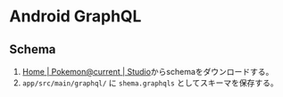 # Android GraphQL

## Schema

1. [Home | Pokemon@current | Studio](https://studio.apollographql.com/public/poke-gql/variant/current/home)からschemaをダウンロードする。
2. `app/src/main/graphql/` に `shema.graphqls` としてスキーマを保存する。
